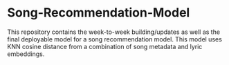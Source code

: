 # Song-Recommendation-Model
This repository contains the week-to-week building/updates as well as the final deployable model for a song recommendation model. This model uses KNN cosine distance from a combination of song metadata and lyric embeddings.
